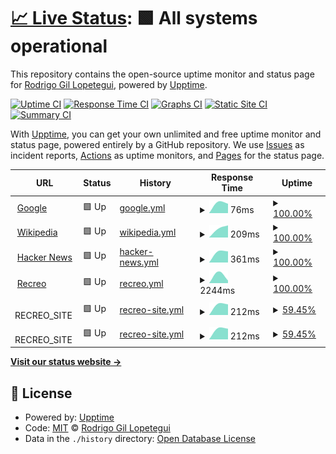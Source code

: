 # [📈 Live Status](https://grodrigo.github.io/upptime): <!--live status--> **🟩 All systems operational**

This repository contains the open-source uptime monitor and status page for [Rodrigo Gil Lopetegui](https://grodrigo.github.io/upptime), powered by [Upptime](https://github.com/upptime/upptime).

[![Uptime CI](https://github.com/grodrigo/upptime/workflows/Uptime%20CI/badge.svg)](https://github.com/grodrigo/upptime/actions?query=workflow%3A%22Uptime+CI%22)
[![Response Time CI](https://github.com/grodrigo/upptime/workflows/Response%20Time%20CI/badge.svg)](https://github.com/grodrigo/upptime/actions?query=workflow%3A%22Response+Time+CI%22)
[![Graphs CI](https://github.com/grodrigo/upptime/workflows/Graphs%20CI/badge.svg)](https://github.com/grodrigo/upptime/actions?query=workflow%3A%22Graphs+CI%22)
[![Static Site CI](https://github.com/grodrigo/upptime/workflows/Static%20Site%20CI/badge.svg)](https://github.com/grodrigo/upptime/actions?query=workflow%3A%22Static+Site+CI%22)
[![Summary CI](https://github.com/grodrigo/upptime/workflows/Summary%20CI/badge.svg)](https://github.com/grodrigo/upptime/actions?query=workflow%3A%22Summary+CI%22)

With [Upptime](https://upptime.js.org), you can get your own unlimited and free uptime monitor and status page, powered entirely by a GitHub repository. We use [Issues](https://github.com/grodrigo/upptime/issues) as incident reports, [Actions](https://github.com/grodrigo/upptime/actions) as uptime monitors, and [Pages](https://grodrigo.github.io/upptime) for the status page.

<!--start: status pages-->
<!-- This summary is generated by Upptime (https://github.com/upptime/upptime) -->
<!-- Do not edit this manually, your changes will be overwritten -->
<!-- prettier-ignore -->
| URL | Status | History | Response Time | Uptime |
| --- | ------ | ------- | ------------- | ------ |
| <img alt="" src="https://favicons.githubusercontent.com/www.google.com" height="13"> [Google](https://www.google.com) | 🟩 Up | [google.yml](https://github.com/grodrigo/upptime/commits/HEAD/history/google.yml) | <details><summary><img alt="Response time graph" src="./graphs/google/response-time-week.png" height="20"> 76ms</summary><br><a href="https://grodrigo.github.io/upptime/history/google"><img alt="Response time 76" src="https://img.shields.io/endpoint?url=https%3A%2F%2Fraw.githubusercontent.com%2Fgrodrigo%2Fupptime%2FHEAD%2Fapi%2Fgoogle%2Fresponse-time.json"></a><br><a href="https://grodrigo.github.io/upptime/history/google"><img alt="24-hour response time 76" src="https://img.shields.io/endpoint?url=https%3A%2F%2Fraw.githubusercontent.com%2Fgrodrigo%2Fupptime%2FHEAD%2Fapi%2Fgoogle%2Fresponse-time-day.json"></a><br><a href="https://grodrigo.github.io/upptime/history/google"><img alt="7-day response time 76" src="https://img.shields.io/endpoint?url=https%3A%2F%2Fraw.githubusercontent.com%2Fgrodrigo%2Fupptime%2FHEAD%2Fapi%2Fgoogle%2Fresponse-time-week.json"></a><br><a href="https://grodrigo.github.io/upptime/history/google"><img alt="30-day response time 76" src="https://img.shields.io/endpoint?url=https%3A%2F%2Fraw.githubusercontent.com%2Fgrodrigo%2Fupptime%2FHEAD%2Fapi%2Fgoogle%2Fresponse-time-month.json"></a><br><a href="https://grodrigo.github.io/upptime/history/google"><img alt="1-year response time 76" src="https://img.shields.io/endpoint?url=https%3A%2F%2Fraw.githubusercontent.com%2Fgrodrigo%2Fupptime%2FHEAD%2Fapi%2Fgoogle%2Fresponse-time-year.json"></a></details> | <details><summary><a href="https://grodrigo.github.io/upptime/history/google">100.00%</a></summary><a href="https://grodrigo.github.io/upptime/history/google"><img alt="All-time uptime 100.00%" src="https://img.shields.io/endpoint?url=https%3A%2F%2Fraw.githubusercontent.com%2Fgrodrigo%2Fupptime%2FHEAD%2Fapi%2Fgoogle%2Fuptime.json"></a><br><a href="https://grodrigo.github.io/upptime/history/google"><img alt="24-hour uptime 100.00%" src="https://img.shields.io/endpoint?url=https%3A%2F%2Fraw.githubusercontent.com%2Fgrodrigo%2Fupptime%2FHEAD%2Fapi%2Fgoogle%2Fuptime-day.json"></a><br><a href="https://grodrigo.github.io/upptime/history/google"><img alt="7-day uptime 100.00%" src="https://img.shields.io/endpoint?url=https%3A%2F%2Fraw.githubusercontent.com%2Fgrodrigo%2Fupptime%2FHEAD%2Fapi%2Fgoogle%2Fuptime-week.json"></a><br><a href="https://grodrigo.github.io/upptime/history/google"><img alt="30-day uptime 100.00%" src="https://img.shields.io/endpoint?url=https%3A%2F%2Fraw.githubusercontent.com%2Fgrodrigo%2Fupptime%2FHEAD%2Fapi%2Fgoogle%2Fuptime-month.json"></a><br><a href="https://grodrigo.github.io/upptime/history/google"><img alt="1-year uptime 100.00%" src="https://img.shields.io/endpoint?url=https%3A%2F%2Fraw.githubusercontent.com%2Fgrodrigo%2Fupptime%2FHEAD%2Fapi%2Fgoogle%2Fuptime-year.json"></a></details>
| <img alt="" src="https://favicons.githubusercontent.com/en.wikipedia.org" height="13"> [Wikipedia](https://en.wikipedia.org) | 🟩 Up | [wikipedia.yml](https://github.com/grodrigo/upptime/commits/HEAD/history/wikipedia.yml) | <details><summary><img alt="Response time graph" src="./graphs/wikipedia/response-time-week.png" height="20"> 209ms</summary><br><a href="https://grodrigo.github.io/upptime/history/wikipedia"><img alt="Response time 209" src="https://img.shields.io/endpoint?url=https%3A%2F%2Fraw.githubusercontent.com%2Fgrodrigo%2Fupptime%2FHEAD%2Fapi%2Fwikipedia%2Fresponse-time.json"></a><br><a href="https://grodrigo.github.io/upptime/history/wikipedia"><img alt="24-hour response time 209" src="https://img.shields.io/endpoint?url=https%3A%2F%2Fraw.githubusercontent.com%2Fgrodrigo%2Fupptime%2FHEAD%2Fapi%2Fwikipedia%2Fresponse-time-day.json"></a><br><a href="https://grodrigo.github.io/upptime/history/wikipedia"><img alt="7-day response time 209" src="https://img.shields.io/endpoint?url=https%3A%2F%2Fraw.githubusercontent.com%2Fgrodrigo%2Fupptime%2FHEAD%2Fapi%2Fwikipedia%2Fresponse-time-week.json"></a><br><a href="https://grodrigo.github.io/upptime/history/wikipedia"><img alt="30-day response time 209" src="https://img.shields.io/endpoint?url=https%3A%2F%2Fraw.githubusercontent.com%2Fgrodrigo%2Fupptime%2FHEAD%2Fapi%2Fwikipedia%2Fresponse-time-month.json"></a><br><a href="https://grodrigo.github.io/upptime/history/wikipedia"><img alt="1-year response time 209" src="https://img.shields.io/endpoint?url=https%3A%2F%2Fraw.githubusercontent.com%2Fgrodrigo%2Fupptime%2FHEAD%2Fapi%2Fwikipedia%2Fresponse-time-year.json"></a></details> | <details><summary><a href="https://grodrigo.github.io/upptime/history/wikipedia">100.00%</a></summary><a href="https://grodrigo.github.io/upptime/history/wikipedia"><img alt="All-time uptime 100.00%" src="https://img.shields.io/endpoint?url=https%3A%2F%2Fraw.githubusercontent.com%2Fgrodrigo%2Fupptime%2FHEAD%2Fapi%2Fwikipedia%2Fuptime.json"></a><br><a href="https://grodrigo.github.io/upptime/history/wikipedia"><img alt="24-hour uptime 100.00%" src="https://img.shields.io/endpoint?url=https%3A%2F%2Fraw.githubusercontent.com%2Fgrodrigo%2Fupptime%2FHEAD%2Fapi%2Fwikipedia%2Fuptime-day.json"></a><br><a href="https://grodrigo.github.io/upptime/history/wikipedia"><img alt="7-day uptime 100.00%" src="https://img.shields.io/endpoint?url=https%3A%2F%2Fraw.githubusercontent.com%2Fgrodrigo%2Fupptime%2FHEAD%2Fapi%2Fwikipedia%2Fuptime-week.json"></a><br><a href="https://grodrigo.github.io/upptime/history/wikipedia"><img alt="30-day uptime 100.00%" src="https://img.shields.io/endpoint?url=https%3A%2F%2Fraw.githubusercontent.com%2Fgrodrigo%2Fupptime%2FHEAD%2Fapi%2Fwikipedia%2Fuptime-month.json"></a><br><a href="https://grodrigo.github.io/upptime/history/wikipedia"><img alt="1-year uptime 100.00%" src="https://img.shields.io/endpoint?url=https%3A%2F%2Fraw.githubusercontent.com%2Fgrodrigo%2Fupptime%2FHEAD%2Fapi%2Fwikipedia%2Fuptime-year.json"></a></details>
| <img alt="" src="https://favicons.githubusercontent.com/news.ycombinator.com" height="13"> [Hacker News](https://news.ycombinator.com) | 🟩 Up | [hacker-news.yml](https://github.com/grodrigo/upptime/commits/HEAD/history/hacker-news.yml) | <details><summary><img alt="Response time graph" src="./graphs/hacker-news/response-time-week.png" height="20"> 361ms</summary><br><a href="https://grodrigo.github.io/upptime/history/hacker-news"><img alt="Response time 361" src="https://img.shields.io/endpoint?url=https%3A%2F%2Fraw.githubusercontent.com%2Fgrodrigo%2Fupptime%2FHEAD%2Fapi%2Fhacker-news%2Fresponse-time.json"></a><br><a href="https://grodrigo.github.io/upptime/history/hacker-news"><img alt="24-hour response time 361" src="https://img.shields.io/endpoint?url=https%3A%2F%2Fraw.githubusercontent.com%2Fgrodrigo%2Fupptime%2FHEAD%2Fapi%2Fhacker-news%2Fresponse-time-day.json"></a><br><a href="https://grodrigo.github.io/upptime/history/hacker-news"><img alt="7-day response time 361" src="https://img.shields.io/endpoint?url=https%3A%2F%2Fraw.githubusercontent.com%2Fgrodrigo%2Fupptime%2FHEAD%2Fapi%2Fhacker-news%2Fresponse-time-week.json"></a><br><a href="https://grodrigo.github.io/upptime/history/hacker-news"><img alt="30-day response time 361" src="https://img.shields.io/endpoint?url=https%3A%2F%2Fraw.githubusercontent.com%2Fgrodrigo%2Fupptime%2FHEAD%2Fapi%2Fhacker-news%2Fresponse-time-month.json"></a><br><a href="https://grodrigo.github.io/upptime/history/hacker-news"><img alt="1-year response time 361" src="https://img.shields.io/endpoint?url=https%3A%2F%2Fraw.githubusercontent.com%2Fgrodrigo%2Fupptime%2FHEAD%2Fapi%2Fhacker-news%2Fresponse-time-year.json"></a></details> | <details><summary><a href="https://grodrigo.github.io/upptime/history/hacker-news">100.00%</a></summary><a href="https://grodrigo.github.io/upptime/history/hacker-news"><img alt="All-time uptime 100.00%" src="https://img.shields.io/endpoint?url=https%3A%2F%2Fraw.githubusercontent.com%2Fgrodrigo%2Fupptime%2FHEAD%2Fapi%2Fhacker-news%2Fuptime.json"></a><br><a href="https://grodrigo.github.io/upptime/history/hacker-news"><img alt="24-hour uptime 100.00%" src="https://img.shields.io/endpoint?url=https%3A%2F%2Fraw.githubusercontent.com%2Fgrodrigo%2Fupptime%2FHEAD%2Fapi%2Fhacker-news%2Fuptime-day.json"></a><br><a href="https://grodrigo.github.io/upptime/history/hacker-news"><img alt="7-day uptime 100.00%" src="https://img.shields.io/endpoint?url=https%3A%2F%2Fraw.githubusercontent.com%2Fgrodrigo%2Fupptime%2FHEAD%2Fapi%2Fhacker-news%2Fuptime-week.json"></a><br><a href="https://grodrigo.github.io/upptime/history/hacker-news"><img alt="30-day uptime 100.00%" src="https://img.shields.io/endpoint?url=https%3A%2F%2Fraw.githubusercontent.com%2Fgrodrigo%2Fupptime%2FHEAD%2Fapi%2Fhacker-news%2Fuptime-month.json"></a><br><a href="https://grodrigo.github.io/upptime/history/hacker-news"><img alt="1-year uptime 100.00%" src="https://img.shields.io/endpoint?url=https%3A%2F%2Fraw.githubusercontent.com%2Fgrodrigo%2Fupptime%2FHEAD%2Fapi%2Fhacker-news%2Fuptime-year.json"></a></details>
| <img alt="" src="https://favicons.githubusercontent.com/recreo.gba.gob.ar" height="13"> [Recreo](https://recreo.gba.gob.ar) | 🟩 Up | [recreo.yml](https://github.com/grodrigo/upptime/commits/HEAD/history/recreo.yml) | <details><summary><img alt="Response time graph" src="./graphs/recreo/response-time-week.png" height="20"> 2244ms</summary><br><a href="https://grodrigo.github.io/upptime/history/recreo"><img alt="Response time 2244" src="https://img.shields.io/endpoint?url=https%3A%2F%2Fraw.githubusercontent.com%2Fgrodrigo%2Fupptime%2FHEAD%2Fapi%2Frecreo%2Fresponse-time.json"></a><br><a href="https://grodrigo.github.io/upptime/history/recreo"><img alt="24-hour response time 2244" src="https://img.shields.io/endpoint?url=https%3A%2F%2Fraw.githubusercontent.com%2Fgrodrigo%2Fupptime%2FHEAD%2Fapi%2Frecreo%2Fresponse-time-day.json"></a><br><a href="https://grodrigo.github.io/upptime/history/recreo"><img alt="7-day response time 2244" src="https://img.shields.io/endpoint?url=https%3A%2F%2Fraw.githubusercontent.com%2Fgrodrigo%2Fupptime%2FHEAD%2Fapi%2Frecreo%2Fresponse-time-week.json"></a><br><a href="https://grodrigo.github.io/upptime/history/recreo"><img alt="30-day response time 2244" src="https://img.shields.io/endpoint?url=https%3A%2F%2Fraw.githubusercontent.com%2Fgrodrigo%2Fupptime%2FHEAD%2Fapi%2Frecreo%2Fresponse-time-month.json"></a><br><a href="https://grodrigo.github.io/upptime/history/recreo"><img alt="1-year response time 2244" src="https://img.shields.io/endpoint?url=https%3A%2F%2Fraw.githubusercontent.com%2Fgrodrigo%2Fupptime%2FHEAD%2Fapi%2Frecreo%2Fresponse-time-year.json"></a></details> | <details><summary><a href="https://grodrigo.github.io/upptime/history/recreo">100.00%</a></summary><a href="https://grodrigo.github.io/upptime/history/recreo"><img alt="All-time uptime 100.00%" src="https://img.shields.io/endpoint?url=https%3A%2F%2Fraw.githubusercontent.com%2Fgrodrigo%2Fupptime%2FHEAD%2Fapi%2Frecreo%2Fuptime.json"></a><br><a href="https://grodrigo.github.io/upptime/history/recreo"><img alt="24-hour uptime 100.00%" src="https://img.shields.io/endpoint?url=https%3A%2F%2Fraw.githubusercontent.com%2Fgrodrigo%2Fupptime%2FHEAD%2Fapi%2Frecreo%2Fuptime-day.json"></a><br><a href="https://grodrigo.github.io/upptime/history/recreo"><img alt="7-day uptime 100.00%" src="https://img.shields.io/endpoint?url=https%3A%2F%2Fraw.githubusercontent.com%2Fgrodrigo%2Fupptime%2FHEAD%2Fapi%2Frecreo%2Fuptime-week.json"></a><br><a href="https://grodrigo.github.io/upptime/history/recreo"><img alt="30-day uptime 100.00%" src="https://img.shields.io/endpoint?url=https%3A%2F%2Fraw.githubusercontent.com%2Fgrodrigo%2Fupptime%2FHEAD%2Fapi%2Frecreo%2Fuptime-month.json"></a><br><a href="https://grodrigo.github.io/upptime/history/recreo"><img alt="1-year uptime 100.00%" src="https://img.shields.io/endpoint?url=https%3A%2F%2Fraw.githubusercontent.com%2Fgrodrigo%2Fupptime%2FHEAD%2Fapi%2Frecreo%2Fuptime-year.json"></a></details>
| <img alt="" src="https://favicons.githubusercontent.com/null" height="13"> RECREO_SITE | 🟩 Up | [recreo-site.yml](https://github.com/grodrigo/upptime/commits/HEAD/history/recreo-site.yml) | <details><summary><img alt="Response time graph" src="./graphs/recreo-site/response-time-week.png" height="20"> 212ms</summary><br><a href="https://grodrigo.github.io/upptime/history/recreo-site"><img alt="Response time 212" src="https://img.shields.io/endpoint?url=https%3A%2F%2Fraw.githubusercontent.com%2Fgrodrigo%2Fupptime%2FHEAD%2Fapi%2Frecreo-site%2Fresponse-time.json"></a><br><a href="https://grodrigo.github.io/upptime/history/recreo-site"><img alt="24-hour response time 212" src="https://img.shields.io/endpoint?url=https%3A%2F%2Fraw.githubusercontent.com%2Fgrodrigo%2Fupptime%2FHEAD%2Fapi%2Frecreo-site%2Fresponse-time-day.json"></a><br><a href="https://grodrigo.github.io/upptime/history/recreo-site"><img alt="7-day response time 212" src="https://img.shields.io/endpoint?url=https%3A%2F%2Fraw.githubusercontent.com%2Fgrodrigo%2Fupptime%2FHEAD%2Fapi%2Frecreo-site%2Fresponse-time-week.json"></a><br><a href="https://grodrigo.github.io/upptime/history/recreo-site"><img alt="30-day response time 212" src="https://img.shields.io/endpoint?url=https%3A%2F%2Fraw.githubusercontent.com%2Fgrodrigo%2Fupptime%2FHEAD%2Fapi%2Frecreo-site%2Fresponse-time-month.json"></a><br><a href="https://grodrigo.github.io/upptime/history/recreo-site"><img alt="1-year response time 212" src="https://img.shields.io/endpoint?url=https%3A%2F%2Fraw.githubusercontent.com%2Fgrodrigo%2Fupptime%2FHEAD%2Fapi%2Frecreo-site%2Fresponse-time-year.json"></a></details> | <details><summary><a href="https://grodrigo.github.io/upptime/history/recreo-site">59.45%</a></summary><a href="https://grodrigo.github.io/upptime/history/recreo-site"><img alt="All-time uptime 59.45%" src="https://img.shields.io/endpoint?url=https%3A%2F%2Fraw.githubusercontent.com%2Fgrodrigo%2Fupptime%2FHEAD%2Fapi%2Frecreo-site%2Fuptime.json"></a><br><a href="https://grodrigo.github.io/upptime/history/recreo-site"><img alt="24-hour uptime 59.45%" src="https://img.shields.io/endpoint?url=https%3A%2F%2Fraw.githubusercontent.com%2Fgrodrigo%2Fupptime%2FHEAD%2Fapi%2Frecreo-site%2Fuptime-day.json"></a><br><a href="https://grodrigo.github.io/upptime/history/recreo-site"><img alt="7-day uptime 59.45%" src="https://img.shields.io/endpoint?url=https%3A%2F%2Fraw.githubusercontent.com%2Fgrodrigo%2Fupptime%2FHEAD%2Fapi%2Frecreo-site%2Fuptime-week.json"></a><br><a href="https://grodrigo.github.io/upptime/history/recreo-site"><img alt="30-day uptime 59.45%" src="https://img.shields.io/endpoint?url=https%3A%2F%2Fraw.githubusercontent.com%2Fgrodrigo%2Fupptime%2FHEAD%2Fapi%2Frecreo-site%2Fuptime-month.json"></a><br><a href="https://grodrigo.github.io/upptime/history/recreo-site"><img alt="1-year uptime 59.45%" src="https://img.shields.io/endpoint?url=https%3A%2F%2Fraw.githubusercontent.com%2Fgrodrigo%2Fupptime%2FHEAD%2Fapi%2Frecreo-site%2Fuptime-year.json"></a></details>
| <img alt="" src="https://favicons.githubusercontent.com/null" height="13"> RECREO_SITE | 🟩 Up | [recreo-site.yml](https://github.com/grodrigo/upptime/commits/HEAD/history/recreo-site.yml) | <details><summary><img alt="Response time graph" src="./graphs/recreo-site/response-time-week.png" height="20"> 212ms</summary><br><a href="https://grodrigo.github.io/upptime/history/recreo-site"><img alt="Response time 212" src="https://img.shields.io/endpoint?url=https%3A%2F%2Fraw.githubusercontent.com%2Fgrodrigo%2Fupptime%2FHEAD%2Fapi%2Frecreo-site%2Fresponse-time.json"></a><br><a href="https://grodrigo.github.io/upptime/history/recreo-site"><img alt="24-hour response time 212" src="https://img.shields.io/endpoint?url=https%3A%2F%2Fraw.githubusercontent.com%2Fgrodrigo%2Fupptime%2FHEAD%2Fapi%2Frecreo-site%2Fresponse-time-day.json"></a><br><a href="https://grodrigo.github.io/upptime/history/recreo-site"><img alt="7-day response time 212" src="https://img.shields.io/endpoint?url=https%3A%2F%2Fraw.githubusercontent.com%2Fgrodrigo%2Fupptime%2FHEAD%2Fapi%2Frecreo-site%2Fresponse-time-week.json"></a><br><a href="https://grodrigo.github.io/upptime/history/recreo-site"><img alt="30-day response time 212" src="https://img.shields.io/endpoint?url=https%3A%2F%2Fraw.githubusercontent.com%2Fgrodrigo%2Fupptime%2FHEAD%2Fapi%2Frecreo-site%2Fresponse-time-month.json"></a><br><a href="https://grodrigo.github.io/upptime/history/recreo-site"><img alt="1-year response time 212" src="https://img.shields.io/endpoint?url=https%3A%2F%2Fraw.githubusercontent.com%2Fgrodrigo%2Fupptime%2FHEAD%2Fapi%2Frecreo-site%2Fresponse-time-year.json"></a></details> | <details><summary><a href="https://grodrigo.github.io/upptime/history/recreo-site">59.45%</a></summary><a href="https://grodrigo.github.io/upptime/history/recreo-site"><img alt="All-time uptime 59.45%" src="https://img.shields.io/endpoint?url=https%3A%2F%2Fraw.githubusercontent.com%2Fgrodrigo%2Fupptime%2FHEAD%2Fapi%2Frecreo-site%2Fuptime.json"></a><br><a href="https://grodrigo.github.io/upptime/history/recreo-site"><img alt="24-hour uptime 59.45%" src="https://img.shields.io/endpoint?url=https%3A%2F%2Fraw.githubusercontent.com%2Fgrodrigo%2Fupptime%2FHEAD%2Fapi%2Frecreo-site%2Fuptime-day.json"></a><br><a href="https://grodrigo.github.io/upptime/history/recreo-site"><img alt="7-day uptime 59.45%" src="https://img.shields.io/endpoint?url=https%3A%2F%2Fraw.githubusercontent.com%2Fgrodrigo%2Fupptime%2FHEAD%2Fapi%2Frecreo-site%2Fuptime-week.json"></a><br><a href="https://grodrigo.github.io/upptime/history/recreo-site"><img alt="30-day uptime 59.45%" src="https://img.shields.io/endpoint?url=https%3A%2F%2Fraw.githubusercontent.com%2Fgrodrigo%2Fupptime%2FHEAD%2Fapi%2Frecreo-site%2Fuptime-month.json"></a><br><a href="https://grodrigo.github.io/upptime/history/recreo-site"><img alt="1-year uptime 59.45%" src="https://img.shields.io/endpoint?url=https%3A%2F%2Fraw.githubusercontent.com%2Fgrodrigo%2Fupptime%2FHEAD%2Fapi%2Frecreo-site%2Fuptime-year.json"></a></details>

<!--end: status pages-->

[**Visit our status website →**](https://grodrigo.github.io/upptime)

## 📄 License

- Powered by: [Upptime](https://github.com/upptime/upptime)
- Code: [MIT](./LICENSE) © [Rodrigo Gil Lopetegui](https://grodrigo.github.io/upptime)
- Data in the `./history` directory: [Open Database License](https://opendatacommons.org/licenses/odbl/1-0/)
